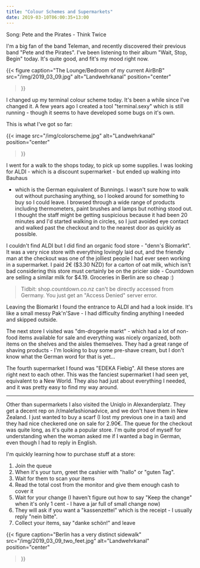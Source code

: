 ```yaml
---
title: "Colour Schemes and Supermarkets"
date: 2019-03-10T06:00:35+13:00
---
```


Song: Pete and the Pirates - Think Twice

I'm a big fan of the band Teleman, and recently discovered their previous band
"Pete and the Pirates". I've been listening to their album "Wait, Stop, Begin"
today. It's quite good, and fit's my mood right now.

{{<
  figure
  caption="The Lounge/Bedroom of my current AirBnB"
  src="/img/2019_03_09.jpg"
  alt="Landwehrkanal"
  position="center"
>}}

I changed up my terminal colour scheme today. It's been a while since I've
changed it. A few years ago I created a tool "terminal.sexy" which is still
running - though it seems to have developed some bugs on it's own.

This is what I've got so far:

{{<
  image
  src="/img/colorscheme.jpg"
  alt="Landwehrkanal"
  position="center"
>}}

I went for a walk to the shops today, to pick up some supplies. I was looking
for ALDI - which is a discount supermarket - but ended up walking into Bauhaus
- which is the German equivalent of Bunnings. I wasn't sure how to walk out
without purchasing anything, so I looked around for something to buy so I could
leave. I browsed through a wide range of products including thermometers, paint
brushes and lamps but nothing stood out. I thought the staff might be getting
suspicious because it had been 20 minutes and I'd started walking in circles, so
I just avoided eye contact and walked past the checkout and to the nearest
door as quickly as possible.

I couldn't find ALDI but I did find an organic food store - "denn's Biomarkt".
It was a very nice store with everything lovingly laid out, and the friendly
man at the checkout was one of the jolliest people I had ever seen working in a
supermarket. I paid 2€ ($3.30 NZD) for a carton of oat milk, which isn't bad
considering this store must certainly be on the pricier side - Countdown are
selling a similar milk for $4.19. Groceries in Berlin are so cheap :)

> Tidbit: shop.countdown.co.nz can't be directly accessed from Germany. You just
> get an "Access Denied" server error.

Leaving the Biomarkt I found the entrance to ALDI and had a look inside.
It's like a small messy Pak'n'Save - I had difficulty finding anything I needed
and skipped outside.

The next store I visited was "dm-drogerie markt" - which had a lot of non-food
items available for sale and everything was nicely organized, both items on the
shelves and the aisles themselves. They had a great range of shaving products -
I'm looking to buy some pre-shave cream, but I don't know what the German word
for that is yet...

The fourth supermarket I found was "EDEKA Fiebig". All these stores are right
next to each other. This was the fanciest supermarket I had seen yet,
equivalent to a New World. They also had just about everything I needed, and it
was pretty easy to find my way around. 

---

Other than supermarkets I also visited the Uniqlo in Alexanderplatz.  They get
a decent rep on /r/malefashionadvice, and we don't have them in New Zealand. I
just wanted to buy a scarf (I lost my previous one in a taxi) and they had nice
checkered one on sale for 2.90€. The queue for the checkout was quite long, as
it's quite a popular store. I'm quite prod of myself for understanding when the
woman asked me if I wanted a bag in German, even though I had to reply in
English.

I'm quickly learning how to purchase stuff at a store:

1. Join the queue
2. When it's your turn, greet the cashier with "hallo" or "guten Tag".
3. Wait for them to scan your items
4. Read the total cost from the monitor and give them enough cash to cover it
5. Wait for your change (I haven't figure out how to say "Keep the change" when
   it's only 1 cent - I have a jar full of small change now)
6. They will ask if you want a "kassenzettel" which is the receipt - I usually
   reply "nein bitte".
7. Collect your items, say "danke schön!" and leave

{{<
  figure
  caption="Berlin has a very distinct sidewalk"
  src="/img/2019_03_09_two_feet.jpg"
  alt="Landwehrkanal"
  position="center"
>}}

